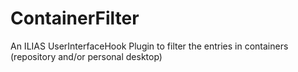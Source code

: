 ContainerFilter
=============

An ILIAS UserInterfaceHook Plugin to filter the entries in containers (repository and/or personal desktop)
